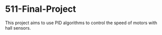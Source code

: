 # 511-Final-Project
This project aims to use PID algorithms to control the speed of motors with hall sensors.
